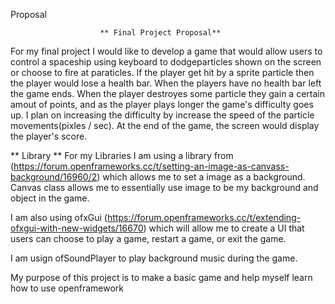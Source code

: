 Proposal

                        ** Final Project Proposal**
For my final project I would like to develop a game that would allow users to control a spaceship using keyboard to dodgeparticles shown on the screen or choose to fire at paraticles. If the player get hit by a sprite particle then the player would lose a health bar. When the players have no health bar left the game ends. When the player destroyes some particle they gain a certain amout of points, and as the player plays longer the game's difficulty goes up. I plan on increasing the difficulty by increase the speed of the particle movements(pixles / sec). At the end of the game, the screen would display the player's score. 

** Library **
For my Libraries I am using a library from  (https://forum.openframeworks.cc/t/setting-an-image-as-canvass-background/16960/2) which allows me to set a image as a background.  Canvas class allows me
to essentially use image to be my background and object in the game.

I am also using ofxGui (https://forum.openframeworks.cc/t/extending-ofxgui-with-new-widgets/16670) which will allow me to create a UI that users can choose to play a game, restart a game, or exit the game.

I am usign ofSoundPlayer to play background music during the game.

My purpose of this project is to make a basic game and help myself learn how to use openframework
